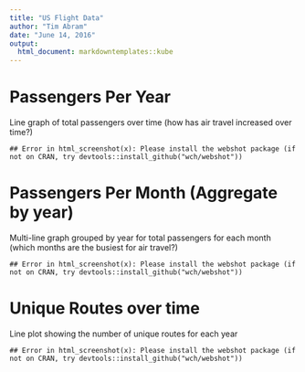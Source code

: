 ```yaml
---
title: "US Flight Data"
author: "Tim Abram"
date: "June 14, 2016"
output: 
  html_document: markdowntemplates::kube
---
```





# Passengers Per Year
Line graph of total passengers over time (how has air travel increased over time?)

```
## Error in html_screenshot(x): Please install the webshot package (if not on CRAN, try devtools::install_github("wch/webshot"))
```

# Passengers Per Month (Aggregate by year)
Multi-line graph grouped by year for total passengers for each month (which months are the busiest for air travel?)

```
## Error in html_screenshot(x): Please install the webshot package (if not on CRAN, try devtools::install_github("wch/webshot"))
```

# Unique Routes over time
Line plot showing the number of unique routes for each year


```
## Error in html_screenshot(x): Please install the webshot package (if not on CRAN, try devtools::install_github("wch/webshot"))
```
